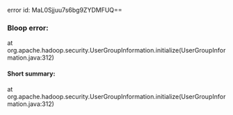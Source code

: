 error id: MaL0Sjjuu7s6bg9ZYDMFUQ==
### Bloop error:

at org.apache.hadoop.security.UserGroupInformation.initialize(UserGroupInformation.java:312)
#### Short summary: 

at org.apache.hadoop.security.UserGroupInformation.initialize(UserGroupInformation.java:312)